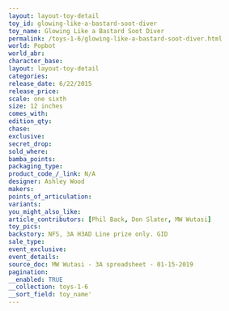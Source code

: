 ```yaml
---
layout: layout-toy-detail 
toy_id: glowing-like-a-bastard-soot-diver
toy_name: Glowing Like a Bastard Soot Diver
permalink: /toys-1-6/glowing-like-a-bastard-soot-diver.html
world: Popbot
world_abr: 
character_base: 
layout: layout-toy-detail
categories: 
release_date: 6/22/2015
release_price: 
scale: one sixth
size: 12 inches
comes_with: 
edition_qty: 
chase: 
exclusive: 
secret_drop: 
sold_where: 
bamba_points: 
packaging_type: 
product_code_/_link: N/A
designer: Ashley Wood
makers: 
points_of_articulation: 
variants: 
you_might_also_like: 
article_contributors: [Phil Back, Don Slater, MW Wutasi]
toy_pics: 
backstory: NFS, 3A H3AD Line prize only. GID
sale_type: 
event_exclusive: 
event_details: 
source_doc: MW Wutasi - 3A spreadsheet - 01-15-2019
pagination: 
__enabled: TRUE
__collection: toys-1-6
__sort_field: toy_name'
---
```


